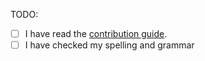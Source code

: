 
TODO: 
- [ ] I have read the [contribution guide](CONTRIBUTING.md). 
- [ ] I have checked my spelling and grammar
